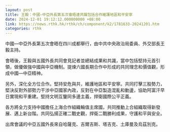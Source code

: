 ```yaml
---
layout: post
title: 王毅：中國—中亞外長第五次會晤達共識包括合作維護地區和平安寧
date: 2024-12-01 19:12:12.000000000 +08:00
link: https://news.rthk.hk/rthk/ch/component/k2/1781633-20241201.htm
categories: rthk
---
```


中國—中亞外長第五次會晤在四川成都舉行，由中共中央政治局委員、外交部長王毅主持。

會晤後，王毅與五國外長共同會見記者並總結成果和共識，當中包括堅持元首引領，做優做強中國與中亞機制。提煉六國長期合作中形成的共同理念和價值觀，形成中國—中亞精神。

另外，深化全方位合作。堅持安危與共，維護地區和平安寧。共同打擊三股勢力，堅決反對外部勢力干涉中亞國家內政，反對在中亞製造混亂和動盪，協助阿富汗早日實現和平重建。堅持文明互鑒同多邊主義，捍衛國際公平正義。

各方將全力支持中國擔任上海合作組織輪值主席國，共同推動上合組織取得新發展、邁上新台階。共同弘揚正確二戰史觀，捍衛二戰勝利成果，守護和平與安全。

出席會議的中亞五國外長來自哈薩克、吉爾吉斯、塔吉克、土庫曼及烏茲別克。
